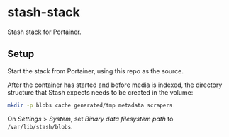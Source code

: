 # stash-stack

Stash stack for Portainer.

## Setup

Start the stack from Portainer, using this repo as the source.

After the container has started and before media is indexed, the directory structure that Stash expects needs to be created in the volume:

```bash
mkdir -p blobs cache generated/tmp metadata scrapers
```

On _Settings_ > _System_, set _Binary data filesystem path_ to `/var/lib/stash/blobs`.
